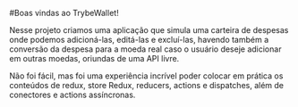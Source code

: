 #Boas vindas ao TrybeWallet!

Nesse projeto criamos uma aplicação que simula uma carteira de despesas onde podemos adicioná-las, editá-las e excluí-las, havendo também a conversão da despesa para a moeda real caso o usuário deseje adicionar em outras moedas,  oriundas de uma API livre. 

Não foi fácil, mas foi uma experiência incrível poder colocar em prática os conteúdos de redux, store Redux, reducers, actions e dispatches, além de conectores e actions assíncronas. 

